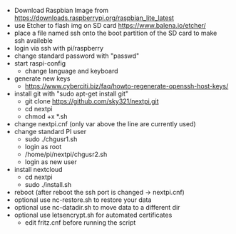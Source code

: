 - Download Raspbian Image from https://downloads.raspberrypi.org/raspbian_lite_latest
- use Etcher to flash img on SD card https://www.balena.io/etcher/
- place a file named ssh onto the boot partition of the SD card to make ssh availeble
- login via ssh with pi/raspberry
- change standard password with "passwd"
- start raspi-config
	- change language and keyboard
- generate new keys
	- https://www.cyberciti.biz/faq/howto-regenerate-openssh-host-keys/
- install git with "sudo apt-get install git"
	- git clone https://github.com/sky321/nextpi.git
	- cd nextpi
	- chmod +x *.sh
- change nextpi.cnf (only var above the line are currently used)
- change standard PI user
	- sudo ./chgusr1.sh
	- login as root
	- /home/pi/nextpi/chgusr2.sh
	- login as new user
- install nextcloud
	- cd nextpi	
	- sudo ./install.sh
- reboot (after reboot the ssh port is changed -> nextpi.cnf)
- optional use nc-restore.sh to restore your data
- optional use nc-datadir.sh to move data to a different dir
- optional use letsencrypt.sh for automated certificates
	- edit fritz.cnf before running the script